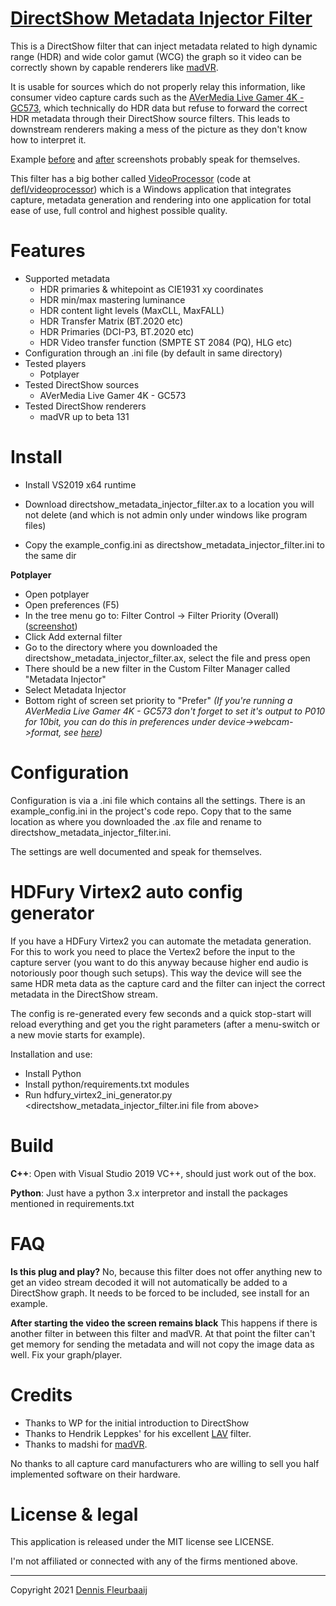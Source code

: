 # [DirectShow Metadata Injector Filter](https://github.com/defl/directshow_metadata_injector_filter)

This is a DirectShow filter that can inject metadata related to high dynamic range (HDR) and wide color gamut (WCG) the graph so it video can be correctly shown by capable renderers like [madVR](http://madvr.com/).

It is usable for sources which do not properly relay this information, like consumer video capture cards such as the [AVerMedia Live Gamer 4K - GC573](https://www.avermedia.com/us/product-detail/GC573), which technically do HDR data but refuse to forward the correct HDR metadata through their DirectShow source filters. This leads to downstream renderers making a mess of the picture as they don't know how to interpret it.

Example [before](images/without.png) and [after](images/with.png) screenshots probably speak for themselves.

This filter has a big bother called [VideoProcessor](http://www.videoprocessor.org/) (code at [defl/videoprocessor](https://github.com/defl/videoprocessor)) which is a Windows application that integrates capture, metadata generation and rendering into one application for total ease of use, full control and highest possible quality.



# Features

* Supported metadata
    * HDR primaries & whitepoint as CIE1931 xy coordinates
	* HDR min/max mastering luminance
	* HDR content light levels (MaxCLL, MaxFALL)
	* HDR Transfer Matrix (BT.2020 etc)
	* HDR Primaries (DCI-P3, BT.2020 etc)
	* HDR Video transfer function (SMPTE ST 2084 (PQ), HLG etc)
* Configuration through an .ini file (by default in same directory)
* Tested players
    * Potplayer
* Tested DirectShow sources
    * AVerMedia Live Gamer 4K - GC573
* Tested DirectShow renderers
    * madVR up to beta 131
    
    

# Install

* Install VS2019 x64 runtime

* Download directshow_metadata_injector_filter.ax to a location you will not delete (and which is not admin only under windows like program files)

* Copy the example_config.ini as directshow_metadata_injector_filter.ini to the same dir

  

**Potplayer**

* Open potplayer
* Open preferences (F5)
* In the tree menu go to: Filter Control -> Filter Priority (Overall) ([screenshot](images/potplayer_settings.png))
* Click Add external filter
* Go to the directory where you downloaded the directshow_metadata_injector_filter.ax, select the file and press open
* There should be a new filter in the Custom Filter Manager called "Metadata Injector"
* Select Metadata Injector
* Bottom right of screen set priority to "Prefer"
*(If you're running a AVerMedia Live Gamer 4K - GC573 don't forget to set it's output to P010 for 10bit, you can do this in preferences under device->webcam->format, see [here](images/potplayer_avermedia_settings.png))*



# Configuration

Configuration is via a .ini file which contains all the settings. There is an example_config.ini in the project's code repo. Copy that to the same location as where you downloaded the .ax file and rename to directshow_metadata_injector_filter.ini. 

The settings are well documented and speak for themselves.



# HDFury Virtex2 auto config generator

If you have a HDFury Virtex2 you can automate the metadata generation. For this to work you need
to place the Vertex2 before the input to the capture server (you want to do this anyway because higher end audio is notoriously poor though such setups). This way the device will see the same HDR meta data as the capture card and the filter can inject the correct metadata in the DirectShow stream. 

The config is re-generated every few seconds and a quick stop-start will reload everything and get you the right parameters (after a menu-switch or a new movie starts for example).

Installation and use:

* Install Python
* Install python/requirements.txt modules
* Run hdfury_virtex2_ini_generator.py <ip of vertex2> <directshow_metadata_injector_filter.ini file from above>




# Build

**C++**: Open with Visual Studio 2019 VC++, should just work out of the box.

**Python**: Just have a python 3.x interpretor and install the packages mentioned in requirements.txt



# FAQ

**Is this plug and play?** 
No, because this filter does not offer anything new to get an video stream decoded it will not automatically be added to a DirectShow graph. It needs to be forced to be included, see install for an example.

**After starting the video the screen remains black**
This happens if there is another filter in between this filter and madVR. At that point the filter can't get memory for sending the metadata and will not copy the image data as well. Fix your graph/player.



# Credits

 * Thanks to WP for the initial introduction to DirectShow 
 * Thanks to Hendrik Leppkes' for his excellent [LAV](https://github.com/Nevcairiel/LAVFilters/releases) filter.
 * Thanks to madshi for [madVR](http://madvr.com/).

No thanks to all capture card manufacturers who are willing to sell you half implemented software on their hardware.



# License & legal

This application is released under the MIT license see LICENSE. 

I'm not affiliated or connected with any of the firms mentioned above. 



------

 Copyright 2021 [Dennis Fleurbaaij](mailto:mail@dennisfleurbaaij.com)

